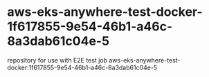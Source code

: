 # aws-eks-anywhere-test-docker-1f617855-9e54-46b1-a46c-8a3dab61c04e-5
repository for use with E2E test job aws-eks-anywhere-test-docker:1f617855-9e54-46b1-a46c-8a3dab61c04e-5
